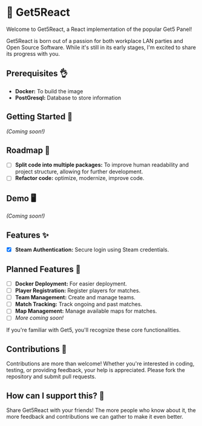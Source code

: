 # 🦝 Get5React

Welcome to Get5React, a React implementation of the popular Get5 Panel!

Get5React is born out of a passion for both workplace LAN parties and Open Source Software. While it's still in its early stages, I'm excited to share its progress with you.

## Prerequisites 👌

- **Docker:** To build the image
- **PostGresql:** Database to store information

## Getting Started 👟

_(Coming soon!)_

## Roadmap 🚙

- [ ] **Split code into multiple packages:** To improve human readability and project structure, allowing for further development.
- [ ] **Refactor code:** optimize, modernize, improve code.

## Demo 🖥️

_(Coming soon!)_

## Features ✨

- [x] **Steam Authentication:** Secure login using Steam credentials.

## Planned Features 🚀

- [ ] **Docker Deployment:** For easier deployment.
- [ ] **Player Registration:** Register players for matches.
- [ ] **Team Management:** Create and manage teams.
- [ ] **Match Tracking:** Track ongoing and past matches.
- [ ] **Map Management:** Manage available maps for matches.
- [ ] _More coming soon!_

If you're familiar with Get5, you'll recognize these core functionalities.

## Contributions 🤝

Contributions are more than welcome! Whether you're interested in coding, testing, or providing feedback, your help is appreciated. Please fork the repository and submit pull requests.

## How can I support this? 🌟

Share Get5React with your friends! The more people who know about it, the more feedback and contributions we can gather to make it even better.
